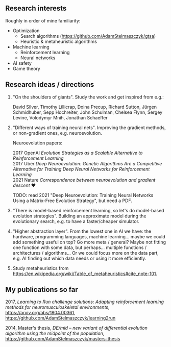 ## Research interests

Roughly in order of mine familiarity:

- Optimization
  - Search algorithms (https://github.com/AdamStelmaszczyk/gtsa)
  - Heuristic & metaheuristic algorithms
- Machine learning
  - Reinforcement learning
  - Neural networks
- AI safety
- Game theory

## Research ideas / directions

1. "On the shoulders of giants". Study the work and get inspired from e.g.:

   David Silver, Timothy Lillicrap, Doina Precup, Richard Sutton, 
   Jürgen Schmidhuber, Sepp Hochreiter, 
   John Schulman, Chelsea Flynn, Sergey Levine, Volodymyr Mnih, 
   Jonathan Schaeffer

2. "Different ways of training neural nets". Improving the gradient methods, or non-gradient ones, e.g. neuroevolution.

   Neuroevolution papers:

   2017 OpenAI _Evolution Strategies as a Scalable Alternative to Reinforcement Learning_  
   2017 Uber _Deep Neuroevolution: Genetic Algorithms Are a Competitive Alternative for     Training Deep Neural Networks for Reinforcement Learning_  
   2021 Nature _Correspondence between neuroevolution and gradient descent_ ❤️

   TODO: read 2021 "Deep Neuroevolution: Training Neural Networks Using a Matrix-Free Evolution Strategy", but need a PDF.

3. "There is model-based reinforcement learning, so let's do model-based evolution strategies".
Building an approximate model during the evolutionary search, e.g. to have a faster/cheaper simulator.

4. "Higher abstraction layer". From the lowest one in AI we have: the hardware,
programming languages, machine learning... maybe we could add something useful on top?
Go more meta / general? Maybe not fitting one function with some data, but perhaps...
multiple functions / architectures / algorithms... Or we could focus more on the data part, e.g. AI finding out which data needs or using it more efficiently.

6. Study metaheuristics from https://en.wikipedia.org/wiki/Table_of_metaheuristics#cite_note-101.

## My publications so far

2017, _Learning to Run challenge solutions: Adapting reinforcement learning methods for neuromusculoskeletal environments_, https://arxiv.org/abs/1804.00361, https://github.com/AdamStelmaszczyk/learning2run  

2014, Master's thesis, _DE/mid – new variant of differential evolution algorithm using the midpoint of the population_, https://github.com/AdamStelmaszczyk/masters-thesis  
